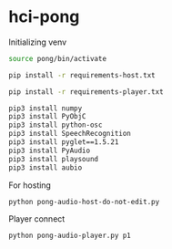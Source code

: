 # hci-pong
Initializing venv
``` bash
source pong/bin/activate

pip install -r requirements-host.txt

pip install -r requirements-player.txt

pip3 install numpy
pip3 install PyObjC
pip3 install python-osc
pip3 install SpeechRecognition
pip3 install pyglet==1.5.21
pip3 install PyAudio
pip3 install playsound
pip3 install aubio
```
For hosting
``` bash
python pong-audio-host-do-not-edit.py
```
Player connect
``` bash
python pong-audio-player.py p1
```
